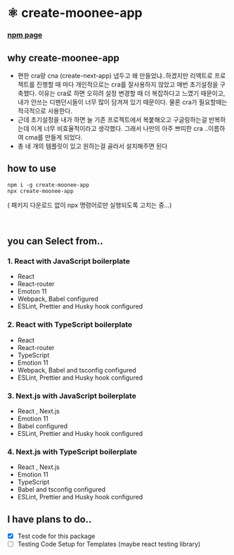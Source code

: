 # ⚛️ create-moonee-app

### [npm page](https://www.npmjs.com/package/create-moonee-app)

## why create-moonee-app

- 편한 cra랑 cna (create-next-app) 냅두고 왜 만들었냐..하겠지만 리액트로 프로젝트를 진행할 때 마다 개인적으로는 cra를 잘사용하지 않았고 매번 초기설정을 구축했다. 이유는 cra로 하면 오히려 설정 변경할 때 더 복잡하다고 느꼈기 때문이고, 내가 안쓰는 디펜던시들이 너무 많이 담겨져 있기 때문이다. 물론 cra가 필요할때는 적극적으로 사용한다.
- 근데 초기설정을 내가 하면 늘 기존 프로젝트에서 복붙해오고 구글링하는걸 반복하는데 이게 너무 비효율적이라고 생각했다. 그래서 나만의 아주 쁘띠한 cra ..이름하여 cma를 만들게 되었다.
- 총 네 개의 템플릿이 있고 원하는걸 골라서 설치해주면 된다

## how to use

```
npm i -g create-moonee-app
npx create-moonee-app
```
( 패키지 다운로드 없이 npx 명령어로만 실행되도록 고치는 중...)

<br/>

## you can Select from..

### 1. React with JavaScript boilerplate

- React
- React-router
- Emoton 11
- Webpack, Babel configured
- ESLint, Prettier and Husky hook configured

### 2. React with TypeScript boilerplate

- React
- React-router
- TypeScript
- Emotion 11
- Webpack, Babel and tsconfig configured
- ESLint, Prettier and Husky hook configured

### 3. Next.js with JavaScript boilerplate

- React , Next.js
- Emotion 11
- Babel configured
- ESLint, Prettier and Husky hook configured

### 4. Next.js with TypeScript boilerplate

- React , Next.js
- Emotion 11
- TypeScript
- Babel and tsconfig configured
- ESLint, Prettier and Husky hook configured

## I have plans to do..

- [x] Test code for this package
- [ ] Testing Code Setup for Templates (maybe react testing library)
